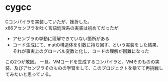 # cygcc
Cコンパイラを実装していたが、挫折した。  
x86アセンブラを吐く言語処理系の実装は初めてだったが
- アセンブラの挙動に理解できていない箇所がある
- コード生成にて、mutの構造体を引数に持ち回す、という実装をした結果、それが事実上のグローバル変数と化し、コードの理解が困難になった

この2つが敗因。
一旦、VMコードを生成するコンパイラと、VMそのものの実装、及びアセンブラそのものの学習をして、このプロジェクトを捨てて再挑戦してみたいと思っている。
